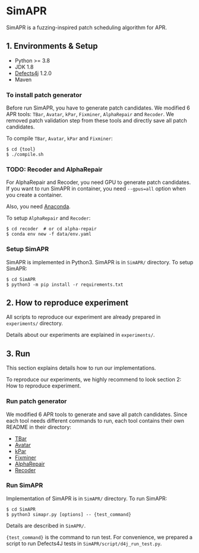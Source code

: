 # SimAPR

SimAPR is a fuzzing-inspired patch scheduling algorithm for APR.

## 1. Environments & Setup

- Python >= 3.8
- JDK 1.8
- [Defects4j](https://github.com/rjust/defects4j) 1.2.0
- Maven

### To install patch generator
Before run SimAPR, you have to generate patch candidates. We modified 6 APR tools: ```TBar```, ```Avatar```, ```kPar```, ```Fixminer```, ```AlphaRepair``` and ```Recoder```. We removed patch validation step from these tools and directly save all patch candidates.

To compile ```TBar```, ```Avatar```, ```kPar``` and ```Fixminer```:
```
$ cd {tool}
$ ./compile.sh
```

### TODO: Recoder and AlphaRepair
For AlphaRepair and Recoder, you need GPU to generate patch candidates.
If you want to run SimAPR in container, you need `--gpus=all` option when you create a container.

Also, you need [Anaconda](https://www.anaconda.com/).

To setup ```AlphaRepair``` and ```Recoder```:
```
$ cd recoder  # or cd alpha-repair
$ conda env new -f data/env.yaml
```

### Setup SimAPR
SimAPR is implemented in Python3. SimAPR is in ```SimAPR/``` directory. To setup SimAPR:
```
$ cd SimAPR
$ python3 -m pip install -r requirements.txt
```

## 2. How to reproduce experiment
All scripts to reproduce our experiment are already prepared in ```experiments/``` directory.

Details about our experiments are explained in ```experiments/```.

## 3. Run
This section explains details how to run our implementations.

To reproduce our experiments, we highly recommend to look section 2: How to reproduce experiment.

### Run patch generator
We modified 6 APR tools to generate and save all patch candidates.
Since each tool needs different commands to run, each tool contains their own README in their directory:
- [TBar](https://github.com/CasinoRepair/SimAPR/tree/main/TBar)
- [Avatar](https://github.com/CasinoRepair/SimAPR/tree/main/AVATAR)
- [kPar](https://github.com/CasinoRepair/SimAPR/tree/main/kPar)
- [Fixminer](https://github.com/CasinoRepair/SimAPR/tree/main/Fixminer)
- [AlphaRepair](https://github.com/CasinoRepair/SimAPR/tree/main/alpha-repair)
- [Recoder](https://github.com/CasinoRepair/SimAPR/tree/main/recoder)

### Run SimAPR
Implementation of SimAPR is in ```SimAPR/``` directory.
To run SimAPR:
```
$ cd SimAPR
$ python3 simapr.py [options] -- {test_command}
```
Details are described in ```SimAPR/```.

```{test_command}``` is the command to run test. For convenience, we prepared a script to run Defects4J tests in ```SimAPR/script/d4j_run_test.py```.